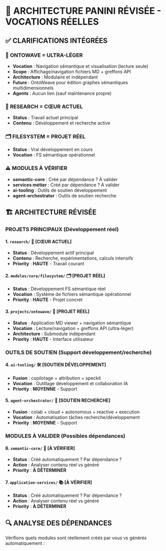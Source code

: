 # 🎯 ARCHITECTURE PANINI RÉVISÉE - VOCATIONS RÉELLES

## ✅ CLARIFICATIONS INTÉGRÉES

### 🌊 **ONTOWAVE = ULTRA-LÉGER**
- **Vocation** : Navigation sémantique et visualisation (lecture seule)
- **Scope** : Affichage/navigation fichiers MD + greffons API
- **Architecture** : Modulaire et indépendant
- **Future** : OntoWeave pour édition graphes sémantiques multidimensionnels
- **Agents** : Aucun lien (sauf maintenance propre)

### 🧪 **RESEARCH = CŒUR ACTUEL**
- **Status** : Travail actuel principal
- **Contenu** : Développement et recherche active

### 🗂️ **FILESYSTEM = PROJET RÉEL**
- **Status** : Vrai développement en cours
- **Vocation** : FS sémantique opérationnel

### ⚠️ **MODULES À VÉRIFIER**
- **semantic-core** : Créé par dépendance ? À valider
- **services métier** : Créé par dépendance ? À valider
- **ai-tooling** : Outils de soutien développement
- **agent-orchestrator** : Outils de soutien recherche

## 🏗️ ARCHITECTURE RÉVISÉE

### **PROJETS PRINCIPAUX** (Développement réel)

#### **1. `research/`** 🧪 **[CŒUR ACTUEL]**
- **Status** : Développement actif principal
- **Contenu** : Recherche, expérimentations, calculs intensifs
- **Priority** : **HAUTE** - Travail courant

#### **2. `modules/core/filesystem/`** 🗂️ **[PROJET RÉEL]**
- **Status** : Développement FS sémantique réel
- **Vocation** : Système de fichiers sémantique opérationnel
- **Priority** : **HAUTE** - Projet concret

#### **3. `projects/ontowave/`** 🌊 **[PROJET RÉEL]**
- **Status** : Application MD viewer + navigation sémantique
- **Vocation** : Lecture/navigation + greffons API (ultra-léger)
- **Architecture** : Submodule indépendant
- **Priority** : **HAUTE** - Interface utilisateur

### **OUTILS DE SOUTIEN** (Support développement/recherche)

#### **4. `ai-tooling/`** 🛠️ **[SOUTIEN DÉVELOPPEMENT]**
- **Fusion** : copilotage + attribution + speckit
- **Vocation** : Outillage développement et collaboration IA
- **Priority** : **MOYENNE** - Support

#### **5. `agent-orchestrator/`** 🤖 **[SOUTIEN RECHERCHE]**
- **Fusion** : colab + cloud + autonomous + reactive + execution
- **Vocation** : Automatisation tâches recherche/développement
- **Priority** : **MOYENNE** - Support

### **MODULES À VALIDER** (Possibles dépendances)

#### **6. `semantic-core/`** 🧠 **[À VÉRIFIER]**
- **Status** : Créé automatiquement ? Par dépendance ?
- **Action** : Analyser contenu réel vs généré
- **Priority** : **À DÉTERMINER**

#### **7. `application-services/`** 📚 **[À VÉRIFIER]**
- **Status** : Créé automatiquement ? Par dépendance ?
- **Action** : Analyser contenu réel vs généré
- **Priority** : **À DÉTERMINER**

## 🔍 ANALYSE DES DÉPENDANCES

Vérifions quels modules sont réellement créés par vous vs générés automatiquement :